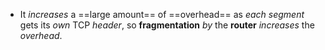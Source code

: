 - It *increases* a ==large amount== of ==overhead== as *each segment* gets its *own* TCP *header*, so **fragmentation** *by* the **router** *increases* the *overhead*.

